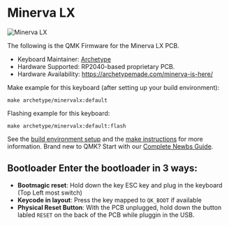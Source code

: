 # Minerva LX

![Minerva LX](https://i.imgur.com/f97nsrx.jpg)

The following is the QMK Firmware for the Minerva LX PCB.

* Keyboard Maintainer: [Archetype](https://github.com/archetype-made)
* Hardware Supported: RP2040-based proprietary PCB.
* Hardware Availability: https://archetypemade.com/minerva-is-here/

Make example for this keyboard (after setting up your build environment):

	make archetype/minervalx:default

Flashing example for this keyboard:

	make archetype/minervalx:default:flash

See the [build environment setup](https://docs.qmk.fm/#/getting_started_build_tools) and the [make instructions](https://docs.qmk.fm/#/getting_started_make_guide) for more information. Brand new to QMK? Start with our [Complete Newbs Guide](https://docs.qmk.fm/#/newbs).

## Bootloader Enter the bootloader in 3 ways: 
* **Bootmagic reset**: Hold down the key ESC key and plug in the keyboard (Top Left most switch)
* **Keycode in layout**: Press the key mapped to `QK_BOOT` if available
* **Physical Reset Button**: With the PCB unplugged, hold down the button labled `RESET` on the back of the PCB while pluggin in the USB.